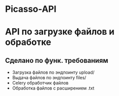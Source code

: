# Picasso-API

# API по загрузке файлов и обработке

## Сделано по функ. требованиям

- Загрузка файлов по эндпоинту upload/
- Выдача файлов по эндпоинту files/
- Celery обработчик файлов
- Обработка файлов с расширением .txt

